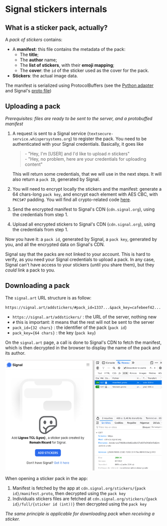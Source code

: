# Signal stickers internals

## What is a sticker pack, actually?

A _pack of stickers_ contains:
+ A **manifest**: this file contains the metadata of the pack:
    + The **title**;
    + The **author** name;
    + The **list of stickers**, with their **emoji mapping**;
    + The **cover**: the `id` of the sticker used as the cover for the pack. 
+ **Stickers**: the actual image data.


The manifest is serialized using ProtocolBuffers (see the [Python
adapter](signalstickers_client/classes/Stickers_pb2.py) and Signal's [proto
file](https://signal.art/addstickers/Stickers.proto))

## Uploading a pack

_Prerequisites: files are ready to be sent to the server, and a protobuffed manifest_

1. A request is sent to a Signal service
   (`textsecure-service.whispersystems.org`) to register the pack. You need to
   be authenticated with your Signal credentials. Basically, it goes like
   > \- "Hey, I'm [USER] and I'd like to upload _n_ stickers"  
   > \- "Hey, no problem, here are your credentials for uploading content"
   
   This will return some credentials, that we will use in the next steps. It
   will also return a `pack ID`, generated by Signal.

2. You will need to encrypt locally the stickers and the manifest: generate a 64
   chars-long `pack key`, and encrypt each element with AES CBC, with `PKCS#7`
   padding. You will find all crypto-related code [here](signalstickers_client/classes/signalcrypto.py).

3. Send the encrypted manifest to Signal's CDN (`cdn.signal.org`), using the
   credentials from step 1.

4. Upload all encrypted stickers to Signal's CDN (`cdn.signal.org`), using the
   credentials from step 1.


Now you have it: a `pack id`, generated by Signal, a `pack key`, generated by
you, and all the encrypted data on Signal's CDN.

Signal say that the packs are not linked to your account. This is hard to
verify, as you need your Signal credentials to upload a pack. In any case,
Signal can't have access to your stickers (until you share them), but they
_could_ link a pack to you. 

## Downloading a pack

The `signal.art` URL structure is as follow:

```
https://signal.art/addstickers/#pack_id=1337...&pack_key=cafebeef42...
```

+ `https://signal.art/addstickers/` : the URL of the server, nothing new
+ `#` this is important: it means that the rest will not be sent to the server
+ `pack_id={32 chars}` : the identifier of the pack (`pack id`)
+ `pack_key={64 chars}` : the key (`pack key`)


On the `signal.art` page, a call is done to Signal's CDN to fetch the manifest,
which is then decrypted in the browser to display the name of the pack and its
author.

![](.github/internals_fetch.png)

When opening a sticker pack in the app:

1. Manifest is fetched by the app at `cdn.signal.org/stickers/{pack
   id}/manifest.proto`, then decrypted using the `pack key`
2. Individuals stickers files are fetched at `cdn.signal.org/stickers/{pack
   id}/full/{sticker id (int))}` then decrypted using the `pack key`

_The same principle is applicable for downloading pack when receiving a sticker._
